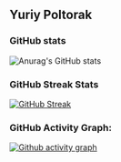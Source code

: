 ## Yuriy Poltorak

### GitHub stats
![Anurag's GitHub stats](https://github-readme-stats.vercel.app/api?username=termit-uanic&show_icons=true&theme=radical)

### GitHub Streak Stats
[![GitHub Streak](https://github-readme-streak-stats.herokuapp.com/?user=termit-uanic&theme=dark)](https://git.io/streak-stats)

### GitHub Activity Graph:
[![Github activity graph](https://github-readme-activity-graph.vercel.app/graph?username=termit-uanic&theme=rogue)](https://github.com/ashutosh00710/github-readme-activity-graph)

